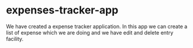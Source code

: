 # expenses-tracker-app
We have created a expense tracker application. In this app we can create a list of expense which we are doing and we have edit and delete entry facility.
